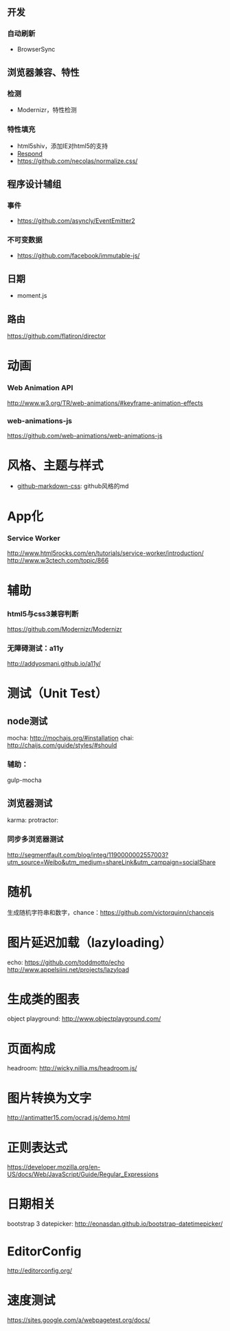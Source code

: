 ## 开发

### 自动刷新
* BrowserSync

## 浏览器兼容、特性

### 检测
* Modernizr，特性检测

### 特性填充
* html5shiv，添加IE对html5的支持
* [Respond](https://github.com/scottjehl/Respond)
* https://github.com/necolas/normalize.css/

## 程序设计辅组

### 事件
* https://github.com/asyncly/EventEmitter2

### 不可变数据
* https://github.com/facebook/immutable-js/

## 日期
* moment.js

## 路由
https://github.com/flatiron/director

# 动画
### Web Animation API
http://www.w3.org/TR/web-animations/#keyframe-animation-effects

### web-animations-js
https://github.com/web-animations/web-animations-js

# 风格、主题与样式

* [github-markdown-css](https://github.com/sindresorhus/github-markdown-css): github风格的md

# App化

### Service Worker
http://www.html5rocks.com/en/tutorials/service-worker/introduction/
http://www.w3ctech.com/topic/866


# 辅助

### html5与css3兼容判断
https://github.com/Modernizr/Modernizr

### 无障碍测试：a11y
http://addyosmani.github.io/a11y/

# 测试（Unit Test）

## node测试
mocha: http://mochajs.org/#installation
chai: http://chaijs.com/guide/styles/#should
### 辅助：
gulp-mocha

## 浏览器测试
karma:
protractor:

### 同步多浏览器测试
http://segmentfault.com/blog/integ/1190000002557003?utm_source=Weibo&utm_medium=shareLink&utm_campaign=socialShare


# 随机
生成随机字符串和数字，chance：https://github.com/victorquinn/chancejs

# 图片延迟加载（lazyloading）
echo: https://github.com/toddmotto/echo
http://www.appelsiini.net/projects/lazyload

# 生成类的图表
object playground: http://www.objectplayground.com/

# 页面构成
headroom: http://wicky.nillia.ms/headroom.js/

# 图片转换为文字
http://antimatter15.com/ocrad.js/demo.html

# 正则表达式
https://developer.mozilla.org/en-US/docs/Web/JavaScript/Guide/Regular_Expressions

# 日期相关
bootstrap 3 datepicker: http://eonasdan.github.io/bootstrap-datetimepicker/

# EditorConfig
http://editorconfig.org/

# 速度测试
https://sites.google.com/a/webpagetest.org/docs/

